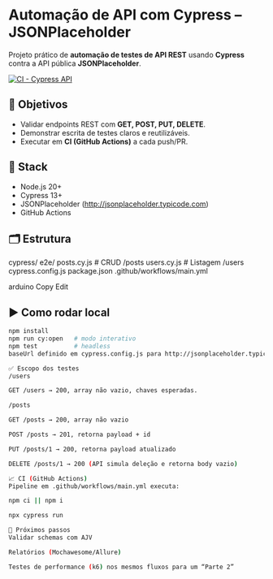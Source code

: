 # Automação de API com Cypress – JSONPlaceholder

Projeto prático de **automação de testes de API REST** usando **Cypress** contra a API pública **JSONPlaceholder**.

[![CI - Cypress API](https://img.shields.io/github/actions/workflow/status/mylena-oliveira/cypress-jsonplaceholder-tests/main.yml?label=CI%20Cypress&logo=github)](https://github.com/mylena-oliveira/cypress-jsonplaceholder-tests/actions)

## 🎯 Objetivos
- Validar endpoints REST com **GET, POST, PUT, DELETE**.
- Demonstrar escrita de testes claros e reutilizáveis.
- Executar em **CI (GitHub Actions)** a cada push/PR.

## 🧰 Stack
- Node.js 20+
- Cypress 13+
- JSONPlaceholder (http://jsonplaceholder.typicode.com)
- GitHub Actions

## 🗂 Estrutura
cypress/
e2e/
posts.cy.js # CRUD /posts
users.cy.js # Listagem /users
cypress.config.js
package.json
.github/workflows/main.yml

arduino
Copy
Edit

## ▶️ Como rodar local
```bash
npm install
npm run cy:open   # modo interativo
npm test          # headless
baseUrl definido em cypress.config.js para http://jsonplaceholder.typicode.com.

✅ Escopo dos testes
/users

GET /users → 200, array não vazio, chaves esperadas.

/posts

GET /posts → 200, array não vazio

POST /posts → 201, retorna payload + id

PUT /posts/1 → 200, retorna payload atualizado

DELETE /posts/1 → 200 (API simula deleção e retorna body vazio)

📈 CI (GitHub Actions)
Pipeline em .github/workflows/main.yml executa:

npm ci || npm i

npx cypress run

🚀 Próximos passos
Validar schemas com AJV

Relatórios (Mochawesome/Allure)

Testes de performance (k6) nos mesmos fluxos para um “Parte 2”
